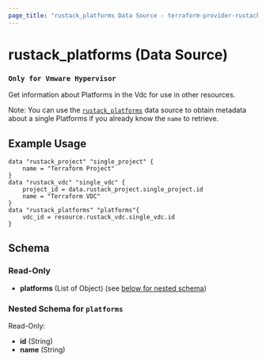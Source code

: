 ```yaml
---
page_title: "rustack_platforms Data Source - terraform-provider-rustack"
---
```

# rustack_platforms (Data Source)
### `Only for Vmware Hypervisor`

Get information about Platforms in the Vdc for use in other resources.

Note: You can use the [`rustack_platforms`](Platforms) data source to obtain metadata
about a single Platforms if you already know the `name` to retrieve.

## Example Usage

```hcl
data "rustack_project" "single_project" {
    name = "Terraform Project"
}
data "rustack_vdc" "single_vdc" {
    project_id = data.rustack_project.single_project.id
    name = "Terraform VDC"
}
data "rustack_platforms" "platforms"{
    vdc_id = resource.rustack_vdc.single_vdc.id
}
```

## Schema

### Read-Only

- **platforms** (List of Object) (see [below for nested schema](#nestedatt--projects))

<a id="nestedatt--platforms"></a>
### Nested Schema for `platforms`

Read-Only:

- **id** (String)
- **name** (String)